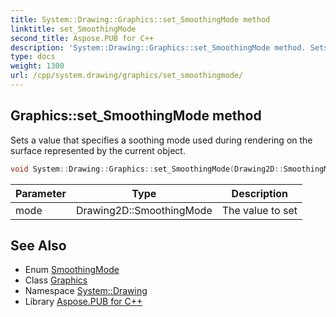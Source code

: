 ```yaml
---
title: System::Drawing::Graphics::set_SmoothingMode method
linktitle: set_SmoothingMode
second_title: Aspose.PUB for C++
description: 'System::Drawing::Graphics::set_SmoothingMode method. Sets a value that specifies a soothing mode used during rendering on the surface represented by the current object in C++.'
type: docs
weight: 1300
url: /cpp/system.drawing/graphics/set_smoothingmode/
---
```

## Graphics::set_SmoothingMode method


Sets a value that specifies a soothing mode used during rendering on the surface represented by the current object.

```cpp
void System::Drawing::Graphics::set_SmoothingMode(Drawing2D::SmoothingMode mode)
```


| Parameter | Type | Description |
| --- | --- | --- |
| mode | Drawing2D::SmoothingMode | The value to set |

## See Also

* Enum [SmoothingMode](../../../system.drawing.drawing2d/smoothingmode/)
* Class [Graphics](../)
* Namespace [System::Drawing](../../)
* Library [Aspose.PUB for C++](../../../)
